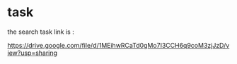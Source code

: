 # task

the search task link is : 

https://drive.google.com/file/d/1MEihwRCaTd0gMo7I3CCH6q9coM3zjJzD/view?usp=sharing
